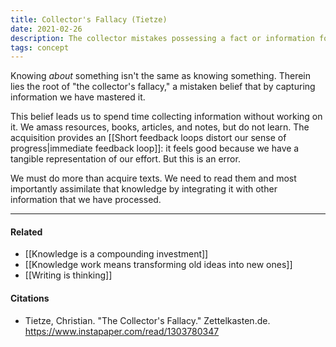 ```yaml
---
title: Collector's Fallacy (Tietze)
date: 2021-02-26
description: The collector mistakes possessing a fact or information for understanding it.
tags: concept
---
```


Knowing *about* something isn't the same as knowing something. Therein lies the root of "the collector's fallacy," a mistaken belief that by capturing information we have mastered it. 

This belief leads us to spend time collecting information without working on it. We amass resources, books, articles, and notes, but do not learn. The acquisition provides an [[Short feedback loops distort our sense of progress|immediate feedback loop]]: it feels good because we have a tangible representation of our effort. But this is an error. 

We must do more than acquire texts. We need to read them and most importantly assimilate that knowledge by integrating it with other information that we have processed. 


---
#### Related
- [[Knowledge is a compounding investment]]
- [[Knowledge work means transforming old ideas into new ones]]
- [[Writing is thinking]]


#### Citations
- Tietze, Christian. "The Collector's Fallacy." Zettelkasten.de. https://www.instapaper.com/read/1303780347 
